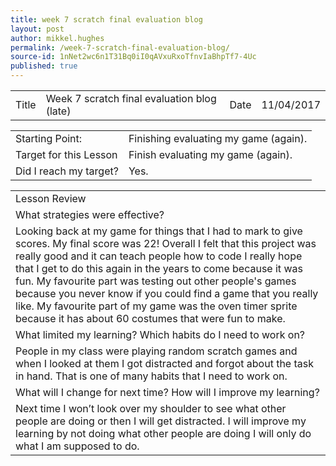 ```yaml
---
title: week 7 scratch final evaluation blog
layout: post
author: mikkel.hughes
permalink: /week-7-scratch-final-evaluation-blog/
source-id: 1nNet2wc6n1T31Bq0iI0qAVxuRxoTfnvIaBhpTf7-4Uc
published: true
---
```

<table>
  <tr>
    <td>Title</td>
    <td>Week 7 scratch final evaluation blog (late)</td>
    <td>    Date</td>
    <td>11/04/2017</td>
  </tr>
</table>


<table>
  <tr>
    <td>Starting Point:</td>
    <td>Finishing evaluating my game (again).</td>
  </tr>
  <tr>
    <td>Target for this Lesson</td>
    <td>Finish evaluating my game (again).</td>
  </tr>
  <tr>
    <td>Did I reach my target? </td>
    <td>Yes.</td>
  </tr>
</table>


<table>
  <tr>
    <td>Lesson Review</td>
  </tr>
  <tr>
    <td> What strategies were effective?</td>
  </tr>
  <tr>
    <td>Looking back at my game for things that I had to mark to give scores. My final score was 22! Overall I felt that this project was really good and it can teach people how to code I really hope that I get to do this again in the years to come because it was fun. My favourite part was testing out other people's games because you never know if you could find a game that you really like. My favourite part of my game was the oven timer sprite because it has about 60 costumes that were fun to make.</td>
  </tr>
  <tr>
    <td>What limited my learning? Which habits do I need to work on?</td>
  </tr>
  <tr>
    <td>People in my class were playing random scratch games and when I looked at them I got distracted and forgot about the task in hand. That is one of many habits that I need to work on.</td>
  </tr>
  <tr>
    <td>What will I change for next time? How will I improve my learning?</td>
  </tr>
  <tr>
    <td>Next time I won’t look over my shoulder to see what other people are doing or then I will get distracted. I will improve my learning by not doing what other people are doing I will only do what I am supposed to do. </td>
  </tr>
</table>



